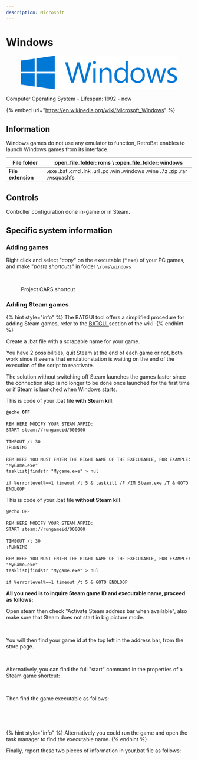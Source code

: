 ```yaml
---
description: Microsoft
---
```


# Windows

<figure><img src="https://raw.githubusercontent.com/fabricecaruso/es-theme-carbon/5149a33eed46b2af638b06119397d4023b75131f/art/logos/windows.svg" alt=""><figcaption></figcaption></figure>

Computer Operating System - Lifespan: 1992 - now

{% embed url="https://en.wikipedia.org/wiki/Microsoft_Windows" %}

## Information

Windows games do not use any emulator to function, RetroBat enables to launch Windows games from its interface.



| **File folder**    | :open\_file\_folder: roms \ :open\_file\_folder: windows                  |
| ------------------ | ------------------------------------------------------------------------- |
| **File extension** | .exe .bat .cmd .lnk .url .pc .win .windows .wine .7z .zip .rar .wsquashfs |

## Controls

Controller configuration done in-game or in Steam.

## Specific system information

### Adding games

Right click and select "_copy_" on the executable (\*.exe) of your PC games, and make "_paste shortcuts_" in folder `\roms\windows`

<figure><img src="https://i.imgur.com/47WNq9D.png" alt=""><figcaption><p>Project CARS shortcut</p></figcaption></figure>



### Adding Steam games

{% hint style="info" %}
The BATGUI tool offers a simplified procedure for adding Steam games, refer to the [BATGUI ](../../advanced-features/batgui.md)section of the wiki.
{% endhint %}

Create a .bat file with a scrapable name for your game.

You have 2 possibilities, quit Steam at the end of each game or not, both work since it seems that emulationstation is waiting on the end of the execution of the script to reactivate.

The solution without switching off Steam launches the games faster since the connection step is no longer to be done once launched for the first time or if Steam is launched when Windows starts.

This is code of your .bat file **with Steam kill**:

<pre class="language-batch"><code class="lang-batch"><strong>@echo OFF
</strong>
REM HERE MODIFY YOUR STEAM APPID:
START steam://rungameid/000000

TIMEOUT /t 30
:RUNNING

REM HERE YOU MUST ENTER THE RIGHT NAME OF THE EXECUTABLE, FOR EXAMPLE: "MyGame.exe"
tasklist|findstr "Mygame.exe" > nul

if %errorlevel%==1 timeout /t 5 &#x26; taskkill /F /IM Steam.exe /T &#x26; GOTO ENDLOOP</code></pre>

This is code of your .bat file **without Steam kill**:

```batch
@echo OFF

REM HERE MODIFY YOUR STEAM APPID:
START steam://rungameid/000000

TIMEOUT /t 30
:RUNNING

REM HERE YOU MUST ENTER THE RIGHT NAME OF THE EXECUTABLE, FOR EXAMPLE: "MyGame.exe"
tasklist|findstr "Mygame.exe" > nul

if %errorlevel%==1 timeout /t 5 & GOTO ENDLOOP
```

**All you need is to inquire Steam game ID and executable name, proceed as follows:**

Open steam then check "Activate Steam address bar when available", also make sure that Steam does not start in big picture mode.

<figure><img src="https://i.imgur.com/oQssKE7.png" alt=""><figcaption></figcaption></figure>

You will then find your game id at the top left in the address bar, from the store page.

<figure><img src="https://i.imgur.com/Po6FSrn.png" alt=""><figcaption></figcaption></figure>

Alternatively, you can find the full "start" command in the properties of a Steam game shortcut:

<figure><img src="https://i.imgur.com/90ZcRdF.png" alt=""><figcaption></figcaption></figure>

Then find the game executable as follows:

<figure><img src="https://i.imgur.com/CCVHbSs.png" alt=""><figcaption></figcaption></figure>

<figure><img src="https://i.imgur.com/CBLOJwn.png" alt=""><figcaption></figcaption></figure>

{% hint style="info" %}
Alternatively you could run the game and open the task manager to find the executable name.
{% endhint %}

Finally, report these two pieces of information in your.bat file as follows:

<figure><img src="https://i.imgur.com/CHGYrxn.png" alt=""><figcaption></figcaption></figure>

